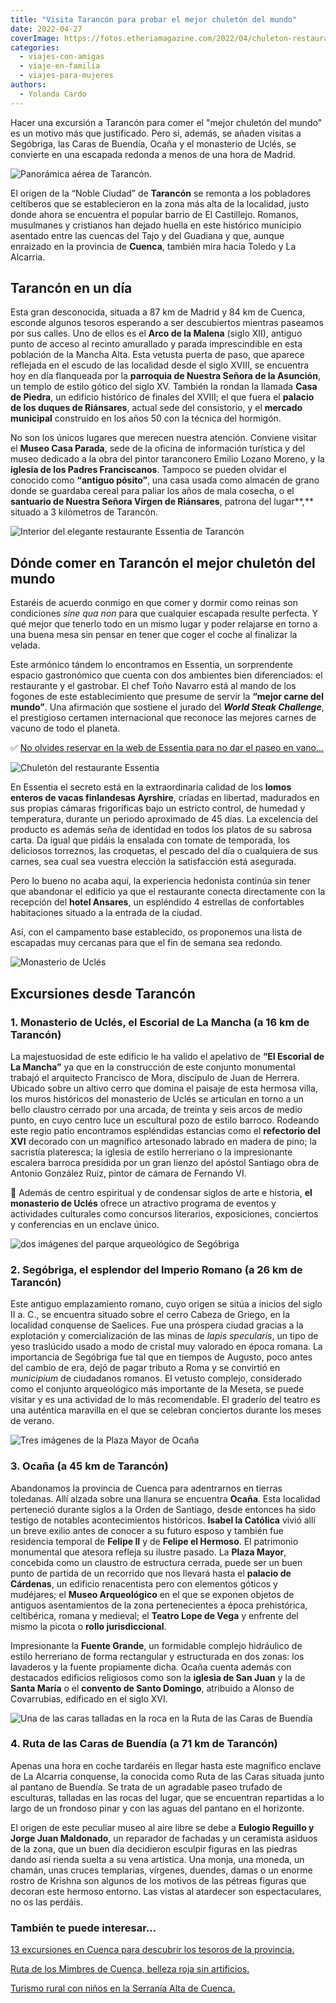 ```yaml
---
title: "Visita Tarancón para probar el mejor chuletón del mundo"
date: 2022-04-27
coverImage: https://fotos.etheriamagazine.com/2022/04/chuleton-restaurante-essentia-1.jpg
categories: 
  - viajes-con-amigas
  - viaje-en-familia
  - viajes-para-mujeres
authors: 
  - Yolanda Cardo
---
```


Hacer una excursión a Tarancón para comer el "mejor chuletón del mundo" es un motivo más 
que justificado. Pero si, además, se añaden visitas a Segóbriga, las Caras de Buendía, 
Ocaña y el monasterio de Uclés, se convierte en una escapada redonda a menos de una hora 
de Madrid. 

![Panorámica aérea de Tarancón.](https://fotos.etheriamagazine.com/2022/04/Vista-Tarancon.jpg "Panorámica aérea de Tarancón. ©Ayto. de Tarancón")

El origen de la “Noble Ciudad” de **Tarancón** se remonta a los pobladores celtíberos 
que se establecieron en la zona más alta de la localidad, justo donde ahora se encuentra 
el popular barrio de El Castillejo. Romanos, musulmanes y cristianos han dejado huella 
en este histórico municipio asentado entre las cuencas del Tajo y del Guadiana y que, 
aunque enraizado en la provincia de **Cuenca**, también mira hacia Toledo y La Alcarria. 

## Tarancón en un día

Esta gran desconocida, situada a 87 km de Madrid y 84 km de Cuenca, esconde algunos 
tesoros esperando a ser descubiertos mientras paseamos por sus calles. Uno de ellos es 
el **Arco de la Malena** (siglo XII), antiguo punto de acceso al recinto amurallado y 
parada imprescindible en esta población de la Mancha Alta. Esta vetusta puerta de paso, 
que aparece reflejada en el escudo de las localidad desde el siglo XVIII, se encuentra 
hoy en día flanqueada por la **parroquia de Nuestra Señora de la Asunción**, un templo 
de estilo gótico del siglo XV. También la rondan la llamada **Casa de Piedra**, un 
edificio histórico de finales del XVIII; el que fuera el **palacio de los duques de 
Riánsares**, actual sede del consistorio, y el **mercado municipal** construido en los 
años 50 con la técnica del hormigón. 

No son los únicos lugares que merecen nuestra atención. Conviene visitar el **Museo Casa 
Parada**, sede de la oficina de información turística y del museo dedicado a la obra del 
pintor taranconero Emilio Lozano Moreno, y la **iglesia de los Padres Franciscanos**. 
Tampoco se pueden olvidar el conocido como **“antiguo pósito”**, una casa usada como 
almacén de grano donde se guardaba cereal para paliar los años de mala cosecha, o el 
**santuario de Nuestra Señora Virgen de Riánsares**, patrona del lugar**,** situado a 3 
kilómetros de Tarancón. 

![Interior del elegante restaurante Essentia de Tarancón](https://fotos.etheriamagazine.com/2022/04/Restaurante-essentia.jpg "© Restaurante Essentia, en Tarancón.")

## Dónde comer en Tarancón el mejor chuletón del mundo

Estaréis de acuerdo conmigo en que comer y dormir como reinas son condiciones _sine qua 
non_ para que cualquier escapada resulte perfecta. Y qué mejor que tenerlo todo en un 
mismo lugar y poder relajarse en torno a una buena mesa sin pensar en tener que coger el 
coche al finalizar la velada. 

Este armónico tándem lo encontramos en Essentia, un sorprendente espacio gastronómico 
que cuenta con dos ambientes bien diferenciados: el restaurante y el gastrobar. El chef 
Toño Navarro está al mando de los fogones de este establecimiento que presume de servir 
la **“mejor carne del mundo”**. Una afirmación que sostiene el jurado del **_World Steak 
Challenge_**, el prestigioso certamen internacional que reconoce las mejores carnes de 
vacuno de todo el planeta. 

✅ [No olvides reservar en la web de Essentia para no dar el paseo en 
vano...](https://www.essentiarestaurante.com/) 

![Chuletón del restaurante Essentia](https://fotos.etheriamagazine.com/2022/04/chuleton-restaurante-Essentia.jpg "Chuletón del restaurante Essentia.")

En Essentia el secreto está en la extraordinaria calidad de los **lomos enteros de vacas 
finlandesas Ayrshire**, criadas en libertad, madurados en sus propias cámaras 
frigoríficas bajo un estricto control, de humedad y temperatura, durante un periodo 
aproximado de 45 días. La excelencia del producto es además seña de identidad en todos 
los platos de su sabrosa carta. Da igual que pidáis la ensalada con tomate de temporada, 
los deliciosos torreznos, las croquetas, el pescado del día o cualquiera de sus carnes, 
sea cual sea vuestra elección la satisfacción está asegurada. 

Pero lo bueno no acaba aquí, la experiencia hedonista continúa sin tener que abandonar 
el edificio ya que el restaurante conecta directamente con la recepción del **hotel 
Ansares**, un espléndido 4 estrellas de confortables habitaciones situado a la entrada 
de la ciudad. 

Así, con el campamento base establecido, os proponemos una lista de escapadas muy 
cercanas para que el fin de semana sea redondo. 

![Monasterio de Uclés](https://fotos.etheriamagazine.com/2022/04/Monasterio-de-Ucles.jpg "Monasterio de Uclés. © Rafa Esteve/Wikimedia")

## Excursiones desde Tarancón

### 1\. Monasterio de Uclés, el Escorial de La Mancha (a 16 km de Tarancón)

La majestuosidad de este edificio le ha valido el apelativo de **“El Escorial de La 
Mancha”** ya que en la construcción de este conjunto monumental trabajó el arquitecto 
Francisco de Mora, discípulo de Juan de Herrera. Ubicado sobre un altivo cerro que 
domina el paisaje de esta hermosa villa, los muros históricos del monasterio de Uclés se 
articulan en torno a un bello claustro cerrado por una arcada, de treinta y seis arcos 
de medio punto, en cuyo centro luce un escultural pozo de estilo barroco. Rodeando este 
regio patio encontramos espléndidas estancias como el **refectorio del XVI** decorado 
con un magnífico artesonado labrado en madera de pino; la sacristía plateresca; la 
iglesia de estilo herreriano o la impresionante escalera barroca presidida por un gran 
lienzo del apóstol Santiago obra de Antonio González Ruiz, pintor de cámara de Fernando 
VI. 

📌 Además de centro espiritual y de condensar siglos de arte e historia, **el monasterio 
de Uclés** ofrece un atractivo programa de eventos y actividades culturales como 
concursos literarios, exposiciones, conciertos y conferencias en un enclave único. 

![dos imágenes del parque arqueológico de Segóbriga](https://fotos.etheriamagazine.com/2022/04/Parque-Segobriga.jpg "Parque Arqueológico de Segóbriga. © Cultura JCCM")

### 2\. Segóbriga, el esplendor del Imperio Romano (a 26 km de Tarancón)

Este antiguo emplazamiento romano, cuyo origen se sitúa a inicios del siglo II a. C., se 
encuentra situado sobre el cerro Cabeza de Griego, en la localidad conquense de 
Saelices. Fue una próspera ciudad gracias a la explotación y comercialización de las 
minas de _lapis specularis_, un tipo de yeso traslúcido usado a modo de cristal muy 
valorado en época romana. La importancia de Segóbriga fue tal que en tiempos de Augusto, 
poco antes del cambio de era, dejó de pagar tributo a Roma y se convirtió en 
_municipium_ de ciudadanos romanos. El vetusto complejo, considerado como el conjunto 
arqueológico más importante de la Meseta, se puede visitar y es una actividad de lo más 
recomendable. El graderío del teatro es una auténtica maravilla en el que se celebran 
conciertos durante los meses de verano. 

![Tres imágenes de la Plaza Mayor de Ocaña](https://fotos.etheriamagazine.com/2022/04/plaza-mayor-ocana.jpg "Plaza Mayor de Ocaña. © Oficina de Turismo Ocaña")

### 3\. Ocaña (a 45 km de Tarancón)

Abandonamos la provincia de Cuenca para adentrarnos en tierras toledanas. Allí alzada 
sobre una llanura se encuentra **Ocaña**. Esta localidad perteneció durante siglos a la 
Orden de Santiago, desde entonces ha sido testigo de notables acontecimientos 
históricos. **Isabel la Católica** vivió allí un breve exilio antes de conocer a su 
futuro esposo y también fue residencia temporal de **Felipe II** y de **Felipe el 
Hermoso**. El patrimonio monumental que atesora refleja su ilustre pasado. La **Plaza 
Mayor**, concebida como un claustro de estructura cerrada, puede ser un buen punto de 
partida de un recorrido que nos llevará hasta el **palacio de Cárdenas**, un edificio 
renacentista pero con elementos góticos y mudéjares; el **Museo Arqueológico** en el que 
se exponen objetos de antiguos asentamientos de la zona pertenecientes a época 
prehistórica, celtibérica, romana y medieval; el **Teatro Lope de Vega** y enfrente del 
mismo la picota o **rollo jurisdiccional**. 

Impresionante la **Fuente Grande**, un formidable complejo hidráulico de estilo 
herreriano de forma rectangular y estructurada en dos zonas: los lavaderos y la fuente 
propiamente dicha. Ocaña cuenta además con destacados edificios religiosos como son la 
**iglesia de San Juan** y la de **Santa María** o el **convento de Santo Domingo**, 
atribuido a Alonso de Covarrubias, edificado en el siglo XVI. 

![Una de las caras talladas en la roca en la Ruta de las Caras de Buendía](https://fotos.etheriamagazine.com/2022/04/Ruta-caras-Buendia.jpg "Ruta de las Caras de Buendía. © Yolanda Cardo")

### 4\. Ruta de las Caras de Buendía (a 71 km de Tarancón)

Apenas una hora en coche tardaréis en llegar hasta este magnífico enclave de La Alcarria 
conquense, la conocida como Ruta de las Caras situada junto al pantano de Buendía. Se 
trata de un agradable paseo trufado de esculturas, talladas en las rocas del lugar, que 
se encuentran repartidas a lo largo de un frondoso pinar y con las aguas del pantano en 
el horizonte. 

El origen de este peculiar museo al aire libre se debe a **Eulogio Reguillo y Jorge Juan 
Maldonado**, un reparador de fachadas y un ceramista asiduos de la zona, que un buen día 
decidieron esculpir figuras en las piedras dando así rienda suelta a su vena artística. 
Una monja, una moneda, un chamán, unas cruces templarias, vírgenes, duendes, damas o un 
enorme rostro de Krishna son algunos de los motivos de las pétreas figuras que decoran 
este hermoso entorno. Las vistas al atardecer son espectaculares, no os las perdáis. 

### También te puede interesar...

[13 excursiones en Cuenca para descubrir los tesoros de la 
provincia.](https://etheriamagazine.com/2020/06/04/viajes-por-espana-descubre-las-mejores-excursiones-en-la-provincia-de-cuenca/) 

[Ruta de los Mimbres de Cuenca, belleza roja sin 
artificios.](https://etheriamagazine.com/2020/01/15/que-ver-hacer-ruta-mimbre-cuenca/) 

[Turismo rural con niños en la Serranía Alta de 
Cuenca.](https://etheriamagazine.com/2019/11/29/turismo-rural-familiar-con-ninos-en-serrania-cuenca/)
